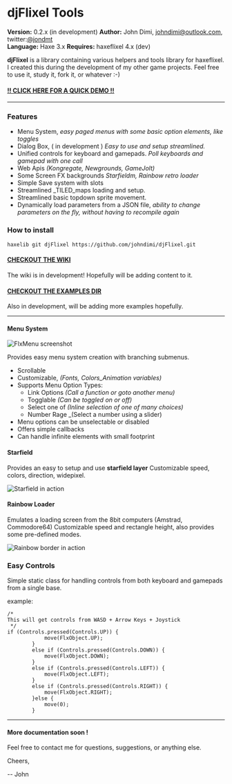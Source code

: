 djFlixel Tools
==============
**Version:** 0.2.x (in development)
**Author:** John Dimi, <johndimi@outlook.com>, twitter:[@jondmt](https://twitter.com/jondmt)  
**Language:** Haxe 3.x
**Requires:** haxeflixel 4.x (dev)

__djFlixel__  is a library containing various helpers and tools library for haxeflixel. I created this during the development of my other game projects.  Feel free to use it, study it, fork it, or whatever :-)

####  [!! CLICK HERE FOR A QUICK DEMO !!](http://bit.ly/djflx)

----------

### Features

- Menu System, _easy paged menus with some basic option elements, like toggles_
- Dialog Box, ( in development ) _Easy to use and setup streamlined._
- Unified controls for keyboard and gamepads. _Poll keyboards and gamepad with one call_
- Web Apis _(Kongregate, Newgrounds, GameJolt)_
- Some Screen FX backgrounds _Starfieldm, Rainbow retro loader_
- Simple Save system with slots
- Streamlined _TILED_maps loading and setup.
- Streamlined basic topdown sprite movement.
- Dynamically load parameters from a JSON file, _ability to change parameters on the fly, without having to recompile again_
 
### How to install

```haxelib git djFlixel https://github.com/johndimi/djFlixel.git```

#### [CHECKOUT THE WIKI](https://github.com/johndimi/djFlixel/wiki)

The wiki is in development! Hopefully will be adding content to it.

#### [CHECKOUT THE EXAMPLES DIR](https://github.com/johndimi/djFlixel/tree/master/examples)

Also in development, will be adding more examples hopefully.


----------

#### Menu System

![FlxMenu screenshot](http://i.imgur.com/QpJExaG.png)

Provides easy menu system creation with branching submenus.
- Scrollable
- Customizable, _(Fonts, Colors_Animation variables)_
- Supports Menu Option Types:
	- Link Options _(Call a function or goto another menu)_
	- Togglable _(Can be toggled on or off)_
	- Select one of _(Inline selection of one of many choices)_
	- Number Rage _(Select a number using a slider)
- Menu options can be unselectable or disabled
- Offers simple callbacks 
- Can handle infinite elements with small footprint


#### Starfield
Provides an easy to setup and use __starfield layer__
Customizable speed, colors, direction, widepixel.

![Starfield in action](http://i.imgur.com/YXD2mUk.gif)

#### Rainbow Loader
Emulates a loading screen from the 8bit computers (Amstrad, Commodore64)
Customizable speed and rectangle height, also provides some pre-defined modes.

![Rainbow border in action](http://i.imgur.com/YTjwLWL.gif)


### Easy Controls

Simple static class for handling controls from both keyboard and gamepads from a single base.

example:
```
/*  
This will get controls from WASD + Arrow Keys + Joystick
 */
if (Controls.pressed(Controls.UP)) {
			move(FlxObject.UP);
		}
		else if (Controls.pressed(Controls.DOWN)) {
			move(FlxObject.DOWN);
		}
		else if (Controls.pressed(Controls.LEFT)) {
			move(FlxObject.LEFT);
		}
		else if (Controls.pressed(Controls.RIGHT)) {
			move(FlxObject.RIGHT);
		}else {
			move(0);
		}
```

--------

#### More documentation soon !

Feel free to contact me for questions, suggestions, or anything else.

Cheers,

-- John
